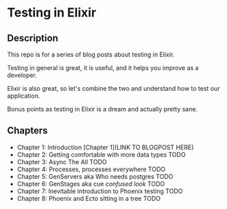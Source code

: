 # Testing in Elixir

## Description

This repo is for a series of blog posts about testing in Elixir.

Testing in general is great, it is useful, and it helps you improve as a developer.

Elixir is also great, so let's combine the two and understand how to test our application.

Bonus points as testing in Elixir is a dream and actually pretty sane.

## Chapters

* Chapter 1: Introduction [Chapter 1](LINK TO BLOGPOST HERE)
* Chapter 2: Getting comfortable with more data types TODO
* Chapter 3: Async The All TODO
* Chapter 4: Processes, processes everywhere  TODO
* Chapter 5: GenServers aka Who needs postgres TODO
* Chapter 6: GenStages aka cue *confused look* TODO
* Chapter 7: Inevitable introduction to Phoenix testing TODO
* Chapter 8: Phoenix and Ecto sitting in a tree TODO